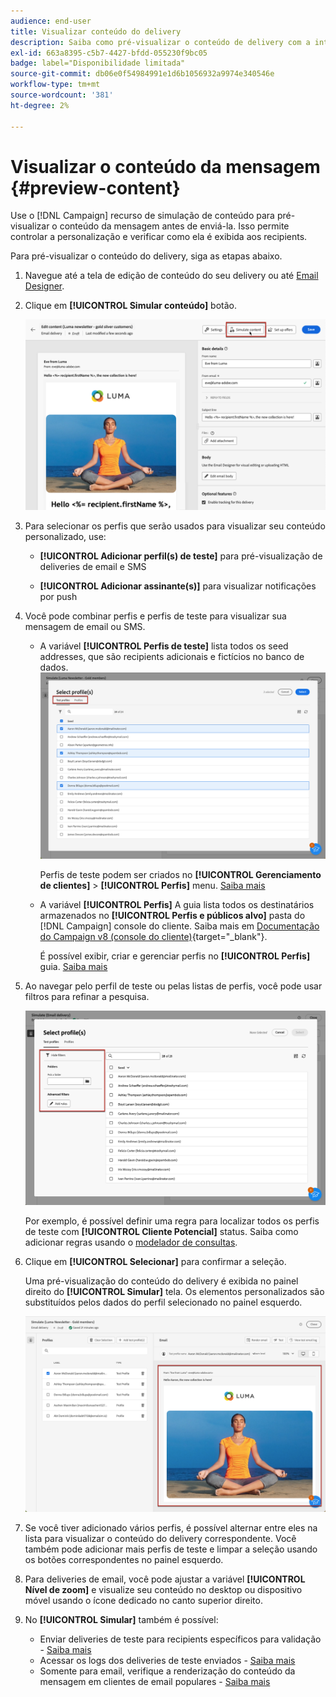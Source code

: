```yaml
---
audience: end-user
title: Visualizar conteúdo do delivery
description: Saiba como pré-visualizar o conteúdo de delivery com a interface do usuário da Web do Campaign
exl-id: 663a8395-c5b7-4427-bfdd-055230f9bc05
badge: label="Disponibilidade limitada"
source-git-commit: db06e0f54984991e1d6b1056932a9974e340546e
workflow-type: tm+mt
source-wordcount: '381'
ht-degree: 2%

---
```



# Visualizar o conteúdo da mensagem {#preview-content}

Use o [!DNL Campaign] recurso de simulação de conteúdo para pré-visualizar o conteúdo da mensagem antes de enviá-la. Isso permite controlar a personalização e verificar como ela é exibida aos recipients.

Para pré-visualizar o conteúdo do delivery, siga as etapas abaixo.

1. Navegue até a tela de edição de conteúdo do seu delivery ou até [Email Designer](../email/get-started-email-designer.md).

1. Clique em **[!UICONTROL Simular conteúdo]** botão.

   ![](assets/simulate-button.png)

1. Para selecionar os perfis que serão usados para visualizar seu conteúdo personalizado, use:

   * **[!UICONTROL Adicionar perfil(s) de teste]** para pré-visualização de deliveries de email e SMS

   * **[!UICONTROL Adicionar assinante(s)]** para visualizar notificações por push

1. Você pode combinar perfis e perfis de teste para visualizar sua mensagem de email ou SMS.

   * A variável **[!UICONTROL Perfis de teste]** lista todos os seed addresses, que são recipients adicionais e fictícios no banco de dados.
     ![](assets/simulate-select-profiles.png)

     Perfis de teste podem ser criados no **[!UICONTROL Gerenciamento de clientes]** > **[!UICONTROL Perfis]** menu. [Saiba mais](../audience/test-profiles.md#create-test-profiles)


   * A variável **[!UICONTROL Perfis]** A guia lista todos os destinatários armazenados no **[!UICONTROL Perfis e públicos alvo]** pasta do [!DNL Campaign] console do cliente. Saiba mais em [Documentação do Campaign v8 (console do cliente)](https://experienceleague.adobe.com/docs/campaign/campaign-v8/audience/view-profiles.html){target="_blank"}.

     É possível exibir, criar e gerenciar perfis no **[!UICONTROL Perfis]** guia. [Saiba mais](../audience/about-recipients.md)


1. Ao navegar pelo perfil de teste ou pelas listas de perfis, você pode usar filtros para refinar a pesquisa.

   ![](assets/simulate-test-profile-filter.png)

   Por exemplo, é possível definir uma regra para localizar todos os perfis de teste com **[!UICONTROL Cliente Potencial]** status. Saiba como adicionar regras usando o [modelador de consultas](../query/query-modeler-overview.md).

1. Clique em **[!UICONTROL Selecionar]** para confirmar a seleção.

   Uma pré-visualização do conteúdo do delivery é exibida no painel direito do **[!UICONTROL Simular]** tela. Os elementos personalizados são substituídos pelos dados do perfil selecionado no painel esquerdo.

   ![](assets/simulate-preview.png)

1. Se você tiver adicionado vários perfis, é possível alternar entre eles na lista para visualizar o conteúdo do delivery correspondente. Você também pode adicionar mais perfis de teste e limpar a seleção usando os botões correspondentes no painel esquerdo.

1. Para deliveries de email, você pode ajustar a variável **[!UICONTROL Nível de zoom]** e visualize seu conteúdo no desktop ou dispositivo móvel usando o ícone dedicado no canto superior direito.

1. No **[!UICONTROL Simular]** também é possível:
   * Enviar deliveries de teste para recipients específicos para validação - [Saiba mais](test-deliveries.md)
   * Acessar os logs dos deliveries de teste enviados - [Saiba mais](test-deliveries.md#access-test-deliveries)
   * Somente para email, verifique a renderização do conteúdo da mensagem em clientes de email populares - [Saiba mais](email-rendering.md)




